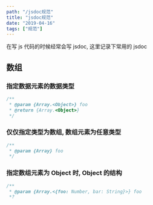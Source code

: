 ```yaml
---
path: "/jsdoc规范"
title: "jsdoc规范"
date: "2019-04-16"
tags: ["规范"]
---
```


在写 js 代码的时候经常会写 jsdoc, 这里记录下常用的 jsdoc

## 数组

### 指定数据元素的数据类型

```js
/**
 * @param {Array.<Object>} foo
 * @return {Array.<Object>}
 */
```

### 仅仅指定类型为数组, 数组元素为任意类型

```js
/**
 * @param {Array} foo
 */
```

### 指定数组元素为 Object 时, Object 的结构

```js
/**
 * @param {Array.<{foo: Number, bar: String}>} foo
 *?
```